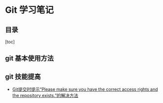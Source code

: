Git 学习笔记
=============

目录
-----
[toc]


## git 基本使用方法



## git 技能提高
* [Git提交时提示“Please make sure you have the correct access rights and the repository exists.”的解决方法](https://blog.csdn.net/xc917563264/article/details/80533734)